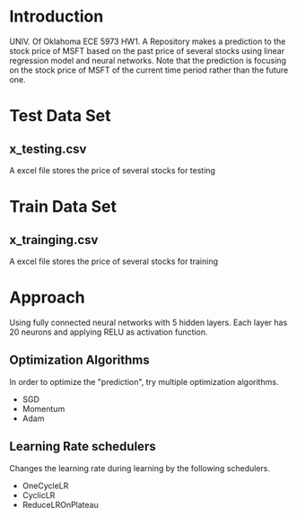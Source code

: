 # Introduction
UNIV. Of Oklahoma ECE 5973 HW1. A Repository makes a prediction to the stock price of MSFT based on the past price of several stocks 
using linear regression model and neural networks. Note that the prediction is focusing on the stock price of MSFT of the current time period rather than the future one.
# Test Data Set
## x_testing.csv
A excel file stores the price of several stocks for testing
# Train Data Set
## x_trainging.csv
A excel file stores the price of several stocks for training
# Approach
Using fully connected neural networks with 5 hidden layers. Each layer has 20 neurons and applying RELU as activation function.
## Optimization Algorithms
In order to optimize the "prediction", try multiple optimization algorithms.
* SGD
* Momentum
* Adam
## Learning Rate schedulers
Changes the learning rate during learning by the following schedulers.
* OneCycleLR
* CyclicLR
* ReduceLROnPlateau
